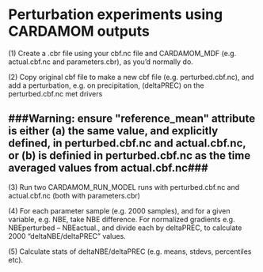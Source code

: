 # Perturbation experiments using CARDAMOM outputs

(1) Create a .cbr file using your cbf.nc file and CARDAMOM_MDF (e.g. actual.cbf.nc and parameters.cbr), as you’d normally do.

(2) Copy original cbf file to make a new cbf file (e.g. perturbed.cbf.nc), and add a perturbation, e.g. on precipitation, (deltaPREC) on the perturbed.cbf.nc met drivers

## ###Warning: ensure "reference_mean" attribute is either (a) the same value, and explicitly defined, in perturbed.cbf.nc and actual.cbf.nc, or (b) is definied in perturbed.cbf.nc as the time averaged values from actual.cbf.nc###

(3) Run two CARDAMOM_RUN_MODEL runs with perturbed.cbf.nc and actual.cbf.nc (both with parameters.cbr)

(4) For each parameter sample (e.g. 2000 samples), and for a given variable, e.g. NBE, take NBE difference.
For normalized gradients e.g. NBEperturbed – NBEactual., and divide each by deltaPREC, to calculate 2000 “deltaNBE/deltaPREC” values.

(5) Calculate stats of deltaNBE/deltaPREC (e.g. means, stdevs, percentiles etc).
